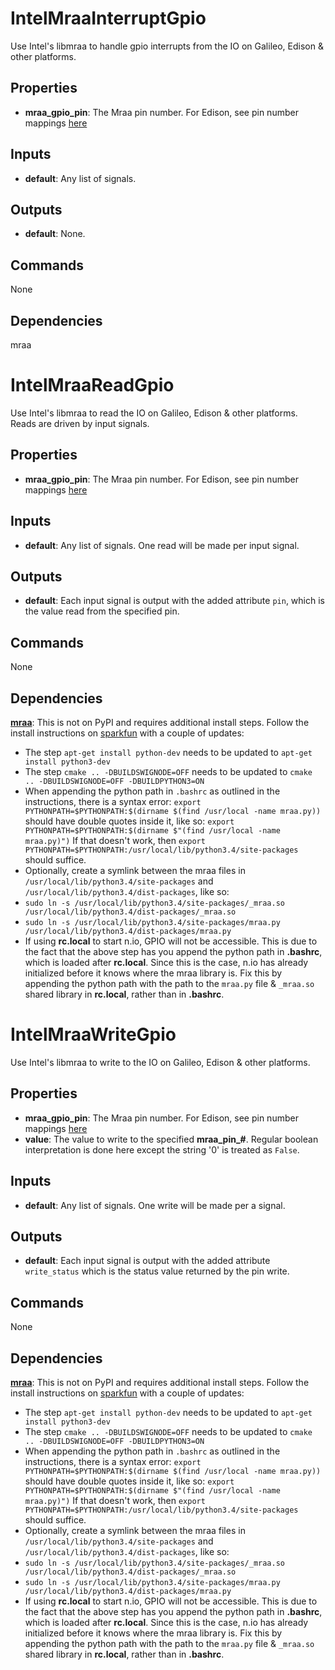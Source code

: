 IntelMraaInterruptGpio
======================
Use Intel's libmraa to handle gpio interrupts from the IO on Galileo, Edison & other platforms.

Properties
----------
- **mraa_gpio_pin**: The Mraa pin number. For Edison, see pin number mappings [here](https://github.com/intel-iot-devkit/mraa/blob/master/docs/edison.md)

Inputs
------
- **default**: Any list of signals.

Outputs
-------
- **default**: None.

Commands
--------
None

Dependencies
------------
mraa

IntelMraaReadGpio
=================
Use Intel's libmraa to read the IO on Galileo, Edison & other platforms. Reads are driven by input signals.

Properties
----------
- **mraa_gpio_pin**: The Mraa pin number. For Edison, see pin number mappings [here](https://github.com/intel-iot-devkit/mraa/blob/master/docs/edison.md)

Inputs
------
- **default**: Any list of signals. One read will be made per input signal.

Outputs
-------
- **default**: Each input signal is output with the added attribute `pin`, which is the value read from the specified pin.

Commands
--------
None

Dependencies
------------
[**mraa**](https://github.com/intel-iot-devkit/mraa): This is not on PyPI and requires additional install steps. Follow the install instructions on [sparkfun](https://learn.sparkfun.com/tutorials/installing-libmraa-on-ubilinux-for-edison) with a couple of updates:
- The step `apt-get install python-dev` needs to be updated to `apt-get install python3-dev`
- The step `cmake .. -DBUILDSWIGNODE=OFF` needs to be updated to `cmake .. -DBUILDSWIGNODE=OFF -DBUILDPYTHON3=ON`
- When appending the python path in `.bashrc` as outlined in the instructions, there is a syntax error: `export PYTHONPATH=$PYTHONPATH:$(dirname $(find /usr/local -name mraa.py))` should have double quotes inside it, like so: `export PYTHONPATH=$PYTHONPATH:$(dirname $"(find /usr/local -name mraa.py)")` If that doesn't work, then `export PYTHONPATH=$PYTHONPATH:/usr/local/lib/python3.4/site-packages` should suffice.
- Optionally, create a symlink between the mraa files in `/usr/local/lib/python3.4/site-packages` and `/usr/local/lib/python3.4/dist-packages`, like so:
- `sudo ln -s /usr/local/lib/python3.4/site-packages/_mraa.so /usr/local/lib/python3.4/dist-packages/_mraa.so`
- `sudo ln -s /usr/local/lib/python3.4/site-packages/mraa.py /usr/local/lib/python3.4/dist-packages/mraa.py`
- If using **rc.local** to start n.io, GPIO will not be accessible. This is due to the fact that the above step has you append the python path in **.bashrc**, which is loaded after **rc.local**. Since this is the case, n.io has already initialized before it knows where the mraa library is. Fix this by appending the python path with the path to the `mraa.py` file & `_mraa.so` shared library in **rc.local**, rather than in **.bashrc**.


IntelMraaWriteGpio
==================
Use Intel's libmraa to write to the IO on Galileo, Edison & other platforms.

Properties
----------
- **mraa_gpio_pin**: The Mraa pin number. For Edison, see pin number mappings [here](https://github.com/intel-iot-devkit/mraa/blob/master/docs/edison.md)
- **value**: The value to write to the specified **mraa_pin_#**. Regular boolean interpretation is done here except the string '0' is treated as `False`.

Inputs
------
- **default**: Any list of signals. One write will be made per a signal.

Outputs
-------
- **default**: Each input signal is output with the added attribute `write_status` which is the status value returned by the pin write.

Commands
--------
None

Dependencies
------------
[**mraa**](https://github.com/intel-iot-devkit/mraa): This is not on PyPI and requires additional install steps. Follow the install instructions on [sparkfun](https://learn.sparkfun.com/tutorials/installing-libmraa-on-ubilinux-for-edison) with a couple of updates:
- The step `apt-get install python-dev` needs to be updated to `apt-get install python3-dev`
- The step `cmake .. -DBUILDSWIGNODE=OFF` needs to be updated to `cmake .. -DBUILDSWIGNODE=OFF -DBUILDPYTHON3=ON`
- When appending the python path in `.bashrc` as outlined in the instructions, there is a syntax error: `export PYTHONPATH=$PYTHONPATH:$(dirname $(find /usr/local -name mraa.py))` should have double quotes inside it, like so: `export PYTHONPATH=$PYTHONPATH:$(dirname $"(find /usr/local -name mraa.py)")` If that doesn't work, then `export PYTHONPATH=$PYTHONPATH:/usr/local/lib/python3.4/site-packages` should suffice.
- Optionally, create a symlink between the mraa files in `/usr/local/lib/python3.4/site-packages` and `/usr/local/lib/python3.4/dist-packages`, like so:
- `sudo ln -s /usr/local/lib/python3.4/site-packages/_mraa.so /usr/local/lib/python3.4/dist-packages/_mraa.so`
- `sudo ln -s /usr/local/lib/python3.4/site-packages/mraa.py /usr/local/lib/python3.4/dist-packages/mraa.py`
- If using **rc.local** to start n.io, GPIO will not be accessible. This is due to the fact that the above step has you append the python path in **.bashrc**, which is loaded after **rc.local**. Since this is the case, n.io has already initialized before it knows where the mraa library is. Fix this by appending the python path with the path to the `mraa.py` file & `_mraa.so` shared library in **rc.local**, rather than in **.bashrc**.
